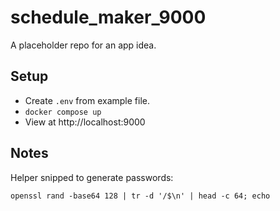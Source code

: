 # schedule_maker_9000
A placeholder repo for an app idea.

## Setup

- Create `.env` from example file.
- `docker compose up`
- View at http://localhost:9000

## Notes
Helper snipped to generate passwords:

`openssl rand -base64 128 | tr -d '/$\n' | head -c 64; echo`
